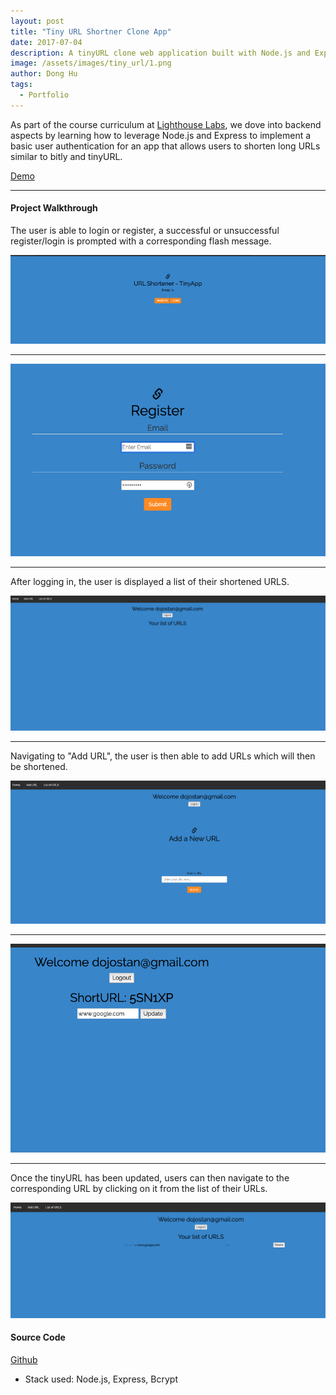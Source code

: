 ```yaml
---
layout: post
title: "Tiny URL Shortner Clone App"
date: 2017-07-04
description: A tinyURL clone web application built with Node.js and Express that allows users to shorten long URLs.
image: /assets/images/tiny_url/1.png
author: Dong Hu
tags:
  - Portfolio
---
```

As part of the course curriculum at [Lighthouse Labs](https://www.lighthouselabs.ca/), we dove into backend aspects by learning how to leverage Node.js and Express to implement a basic user authentication for an app that allows users to shorten long URLs similar to bitly and tinyURL.

[Demo](https://tiny-url-app.herokuapp.com/)

<hr />

#### Project Walkthrough

The user is able to login or register, a successful or unsuccessful register/login is prompted with a corresponding flash message.

![TinyURL2](/assets/images/tiny_url/2.png)

<hr />

![TinyURL3](/assets/images/tiny_url/3.png)

<hr />

After logging in, the user is displayed a list of their shortened URLS.

![TinyURL4](/assets/images/tiny_url/4.png)

<hr />

Navigating to "Add URL", the user is then able to add URLs which will then be shortened.

![TinyURL5](/assets/images/tiny_url/5.png)

<hr />

![TinyURL6](/assets/images/tiny_url/6.png)

<hr />

Once the tinyURL has been updated, users can then navigate to the corresponding URL by clicking on it from the list of their URLs.

![TinyURL7](/assets/images/tiny_url/7.png)

#### Source Code

[Github](https://github.com/chaodonghu/tiny_url_shortener_app)

* Stack used: Node.js, Express, Bcrypt
